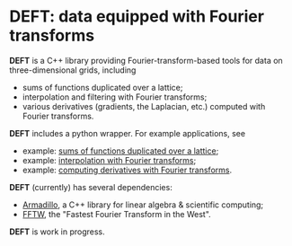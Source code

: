 # DEFT: data equipped with Fourier transforms

**DEFT** is a C++ library providing Fourier-transform-based tools for data on three-dimensional grids, including

  * sums of functions duplicated over a lattice;
  * interpolation and filtering with Fourier transforms;
  * various derivatives (gradients, the Laplacian, etc.) computed with Fourier transforms.

**DEFT** includes a python wrapper. For example applications, see

  * example: [sums of functions duplicated over a lattice](/python/sum-over-lattice.ipynb);
  * example: [interpolation with Fourier transforms](/python/interpolate.ipynb);
  * example: [computing derivatives with Fourier transforms](/python/derivatives.ipynb).
  
**DEFT** (currently) has several dependencies:

  * [Armadillo](http://arma.sourceforge.net/), a C++ library for linear algebra & scientific computing;
  * [FFTW](http://www.fftw.org/), the "Fastest Fourier Transform in the West".

**DEFT** is work in progress.
